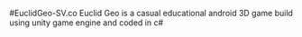 #EuclidGeo-SV.co
Euclid Geo is a casual educational android 3D game build using unity game engine and coded in c# 
